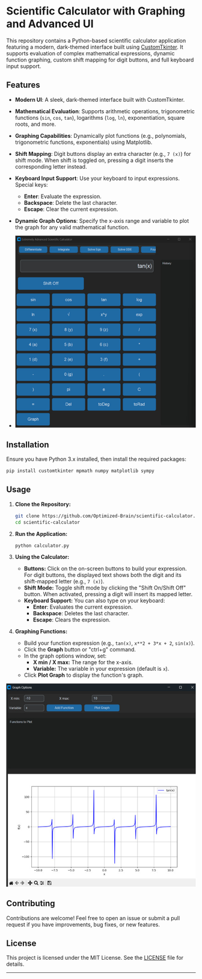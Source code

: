 

# Scientific Calculator with Graphing and Advanced UI

This repository contains a Python-based scientific calculator application featuring a modern, dark-themed interface built using [CustomTkinter](https://github.com/TomSchimansky/CustomTkinter). It supports evaluation of complex mathematical expressions, dynamic function graphing, custom shift mapping for digit buttons, and full keyboard input support.

## Features

- **Modern UI**: A sleek, dark-themed interface built with CustomTkinter.
- **Mathematical Evaluation**: Supports arithmetic operations, trigonometric functions (`sin`, `cos`, `tan`), logarithms (`log`, `ln`), exponentiation, square roots, and more.
- **Graphing Capabilities**: Dynamically plot functions (e.g., polynomials, trigonometric functions, exponentials) using Matplotlib.
- **Shift Mapping**: Digit buttons display an extra character (e.g., `7 (x)`) for shift mode. When shift is toggled on, pressing a digit inserts the corresponding letter instead.
- **Keyboard Input Support**: Use your keyboard to input expressions. Special keys:
  - **Enter**: Evaluate the expression.
  - **Backspace**: Delete the last character.
  - **Escape**: Clear the current expression.
- **Dynamic Graph Options**: Specify the x-axis range and variable to plot the graph for any valid mathematical function.

- ![Main Interface](./Calculator.jpg)

## Installation

Ensure you have Python 3.x installed, then install the required packages:

```bash
pip install customtkinter mpmath numpy matplotlib sympy
```

## Usage

1. **Clone the Repository:**

   ```bash
   git clone https://github.com/Optimized-Brain/scientific-calculator.git
   cd scientific-calculator
   ```

2. **Run the Application:**

   ```bash
   python calculator.py
   ```

3. **Using the Calculator:**

   - **Buttons:** Click on the on-screen buttons to build your expression. For digit buttons, the displayed text shows both the digit and its shift-mapped letter (e.g., `7 (x)`).
   - **Shift Mode:** Toggle shift mode by clicking the "Shift On/Shift Off" button. When activated, pressing a digit will insert its mapped letter.
   - **Keyboard Support:** You can also type on your keyboard:
     - **Enter**: Evaluates the current expression.
     - **Backspace**: Deletes the last character.
     - **Escape**: Clears the expression.

4. **Graphing Functions:**

   - Build your function expression (e.g., `tan(x)`, `x**2 + 3*x + 2`, `sin(x)`).
   - Click the **Graph** button or "ctrl+g" command.
   - In the graph options window, set:
     - **X min / X max:** The range for the x-axis.
     - **Variable:** The variable in your expression (default is `x`).
   - Click **Plot Graph** to display the function's graph.

  ![Graph Interface](./GraphSS.jpg)

## Contributing

Contributions are welcome! Feel free to open an issue or submit a pull request if you have improvements, bug fixes, or new features.

## License

This project is licensed under the MIT License. See the [LICENSE](LICENSE) file for details.

---
